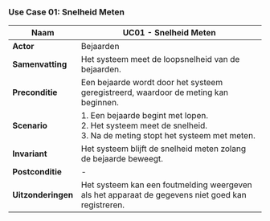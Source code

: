 ### Use Case 01: Snelheid Meten

| **Naam** | UC01 - Snelheid Meten |
| --- | --- |
| **Actor** | Bejaarden |
| **Samenvatting** | Het systeem meet de loopsnelheid van de bejaarden. |
| **Preconditie** | Een bejaarde wordt door het systeem geregistreerd, waardoor de meting kan beginnen. |
| **Scenario** | 1. Een bejaarde begint met lopen. <br> 2. Het systeem meet de snelheid.<br> 3. Na de meting stopt het systeem met meten. |
| **Invariant** | Het systeem blijft de snelheid meten zolang de bejaarde beweegt. |
| **Postconditie** | - |
| **Uitzonderingen** | Het systeem kan een foutmelding weergeven als het apparaat de gegevens niet goed kan registreren. |
